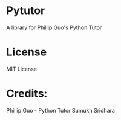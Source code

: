 # Pytutor

A library for Phillip Guo's Python Tutor


# License

MIT License


# Credits:

Phillip Guo - Python Tutor
Sumukh Sridhara
